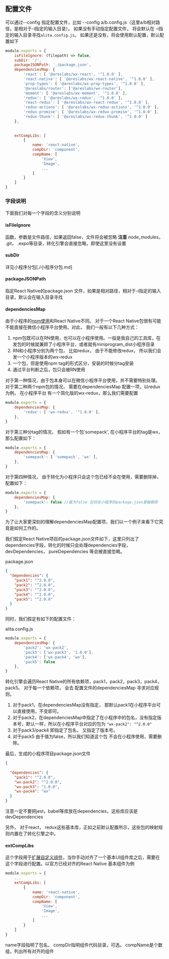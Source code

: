 ## 配置文件
可以通过--config 指定配置文件，比如 --config a/b.config.js（这里a/b相对路径，是相对于-i指定的输入目录）。
如果没有手动指定配置文件， 将会默认在 -i指定的输入目录寻找`alita.config.js`。 如果还是没有，将会使用默认配置，默认配置如下
```javascript
module.exports = { 
    isFileIgnore: (filepath) => false,
    subDir: '/',
    packageJSONPath: './package.json',
    dependenciesMap: { 
        'react': [ '@areslabs/wx-react', '^1.0.0' ],
        'react-native': [ '@areslabs/wx-react-native', '^1.0.0' ],
        'prop-types': [ '@areslabs/wx-prop-types', '^1.0.0' ],
        '@areslabs/router': ['@areslabs/wx-router'],
        'moment': [ '@areslabs/wx-moment', '^1.0.0' ],
        'redux': [ '@areslabs/wx-redux', '^1.0.0' ],
        'react-redux': [ '@areslabs/wx-react-redux', '^1.0.0' ],
        'redux-actions': [ '@areslabs/wx-redux-actions', '^1.0.0' ],
        'redux-promise': [ '@areslabs/wx-redux-promise', '^1.0.0' ],
        'redux-thunk': [ '@areslabs/wx-redux-thunk', '^1.0.0' ]
    },
    
    
    extCompLibs: [
        {
            name: 'react-native',
            compDir: 'component',
            compName: [
                'View',
                'Image',
                ...
            ]
        }
    ]
}
```

### 字段说明
下面我们对每一个字段的含义分别说明

#### isFileIgnore
函数，参数是文件路径，如果返回false，文件将会被忽略
**注意** node_modules， .git， .expo等目录，转化引擎会直接忽略，即使这里没有设置


#### subDir
详见小程序分包[./小程序分包.md]

#### packageJSONPath
指定React Native的package.json 文件，如果是相对路径，相对于-i指定的输入目录，默认会在输入目录寻找

#### dependenciesMap
由于小程序的[npm使用](https://developers.weixin.qq.com/miniprogram/dev/devtools/npm.html?search-key=npm)和React Native不同。
对于一个React Native包很有可能不能直接在微信小程序平台使用。对此， 我们一般有以下几种方式：
1. npm包既可以在RN使用，也可以在小程序使用。一般是我自己的工具库，在发包的时候就兼顾了小程序平台，或者就有miniprogram_dist小程序目录
2. RN和小程序分别为两个包， 比如redux， 由于不能修改redux， 所以我们会发一个小程序版本的wx-redux
3. 一个包，但是使用npm tag的形式区分，安装的时候分tag安装
4. 通过平台判断之后，包只会被RN使用

对于第一种情况，由于包本身可以在微信小程序平台使用，并不需要特别处理。 
对于第二种两个npm包的情况， 需要在dependenciesMap 配置一项，以redux为例， 在小程序平台 有一个简化版的wx-redux，那么我们需要配置
```javascript
module.exports = {
    dependenciesMap: {
        'redux': [ 'wx-redux', '^1.0.0' ],
    },
}
```
对于第三种分tag的情况， 假如有一个包'somepack', 在小程序平台的tag是wx， 那么配置如下： 
```javascript
module.exports = {
    dependenciesMap: {
        'somepack': [ 'somepack', 'wx' ],
    },
}
```
对于第四种情况， 由于转化为小程序只会这个包已经不会在使用，需要删除掉， 配置如下： 
```javascript
module.exports = {
    dependenciesMap: {
        'somepack': false //值为false 包将在小程序的package.json里被删除
    },
}
```

为了让大家更深刻的理解dependenciesMap配置项，我们以一个例子来看下它究竟是如何工作的。

我们假定React Native项目的package.json文件如下，这里只列出了dependencies字段，转化的时候只会处理dependencies字段，devDependencies， pureDependencies
等会被直接忽略。

package.json
```json
{ 
  "dependencies": {
    "pack1": "^2.0.0",
    "pack2": "^2.0.0",
    "pack3": "^2.0.0",
    "pack4": "^2.0.0",
    "pack5": "^2.0.0"
  }
}
```
同时，我们假定有如下的配置文件：

alita.config.js
```javascript
module.exports = {
    dependenciesMap: {
        'pack2': 'wx-pack2',
        'pack3': ['wx-pack3', '1.0.0'],
        'pack4': ['wx-pack4', 'wx'],
        'pack5': false
    },
}
```

转化引擎会遍历React Native的所有依赖项，pack1，pack2，pack3，pack4，pack5。 对于每一个依赖项， 会去
配置文件的dependenciesMap 寻求对应规则。
1. 对于pack1，在dependenciesMap没有指定， 那默认pack1在小程序平台可以直接使用，不变即可。
2. 对于pack2，在dependenciesMap中指定了在小程序中的包名，没有指定版本号，默认一样，所以在小程序平台对应的包为 `"wx-pack2": "^2.0.0"`
3. 对于pack3/pack4 即指定了包名， 又指定了版本号。 
4. 对于pack5 由于值为false，所以我们知道这个包 不会在小程序使用，需要删除。
 
最后，生成的小程序项目package.json文件
```json
{
  
  "dependencies": {
    "pack1": "^2.0.0",
    "wx-pack2": "^2.0.0",
    "wx-pack3": "1.0.0",
    "wx-pack4": "wx"
  }
}
```

注意一定不要把jest，babel等库放在dependencies，这些库应该是devDependencies

另外， 对于react， redux这些基本库，正如之前默认配置所示，这些包的映射规则内置在了转化引擎之中。 

#### extCompLibs
这个字段用于[扩展自定义组件](./自定义组件库扩展.md)，当你手动对齐了一个基本UI组件库之后，需要在这个字段进行配置。以官方已经对齐的React Native
基本组件为例
```javascript
module.exports = { 
    ...
    extCompLibs: [
        {
            name: 'react-native',
            compDir: 'component',
            compName: [
                'View',
                'Image',
                ...
            ]
        }
    ]
}
```
name字段指明了包名， 
compDir指明组件代码目录，可选。 
compName是个数组，列出所有对齐的组件
 